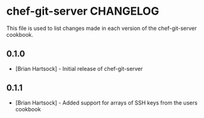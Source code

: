 chef-git-server CHANGELOG
=========================

This file is used to list changes made in each version of the chef-git-server cookbook.

0.1.0
-----
- [Brian Hartsock] - Initial release of chef-git-server


0.1.1
-----
- [Brian Hartsock] - Added support for arrays of SSH keys from the users cookbook
